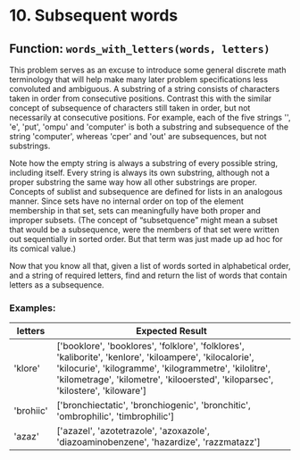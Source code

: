 <h1>10. Subsequent words</h1>

<h2>Function: <code>words_with_letters(words, letters)</code></h2>

<p>
  This problem serves as an excuse to introduce some general discrete math terminology that will 
  help make many later problem specifications less convoluted and ambiguous. A substring of a  
  string consists of characters taken in order from consecutive positions. Contrast this with the  
  similar concept of subsequence of characters still taken in order, but not necessarily at  
  consecutive positions. For example, each of the five strings '', 'e', 'put', 'ompu' and  
  'computer' is both a substring and subsequence of the string 'computer', whereas 'cper' and  
  'out' are subsequences, but not substrings. </p>
<p>
  Note how the empty string is always a substring of every possible string, including itself.  
  Every string is always its own substring, although not a proper substring the same way how all  
  other substrings are proper. Concepts of sublist and subsequence are defined for lists in an  
  analogous manner. Since sets have no internal order on top of the element membership in that  
  set, sets can meaningfully have both proper and improper subsets. (The concept of “subsetquence”  
  might mean a subset that would be a subsequence, were the members of that set were written out  
  sequentially in sorted order. But that term was just made up ad hoc for its comical value.) </p>
<p>
  Now that you know all that, given a list of words sorted in alphabetical order, and a string of  
  required letters, find and return the list of words that contain letters as a subsequence. 
</p>

<h3>Examples:</h3>

<table>
  <thead>
    <tr>
      <th>letters</th>
      <th>Expected Result</th>
    </tr>
  </thead>
  <tbody>
    <tr>
      <td>'klore'</td>
      <td>['booklore', 'booklores', 'folklore', 'folklores', 
          'kaliborite', 'kenlore', 'kiloampere', 'kilocalorie', 
          'kilocurie', 'kilogramme', 'kilogrammetre', 'kilolitre', 
          'kilometrage', 'kilometre', 'kilooersted', 'kiloparsec', 
          'kilostere', 'kiloware']</td>
    </tr>
    <tr>
      <td>'brohiic'</td>
      <td>['bronchiectatic', 'bronchiogenic', 'bronchitic', 
          'ombrophilic', 'timbrophilic']</td>
    </tr>
    <tr>
      <td>'azaz'</td>
      <td>['azazel', 'azotetrazole', 'azoxazole', 
          'diazoaminobenzene', 'hazardize', 'razzmatazz']</td>
    </tr>
  </tbody>
</table>
